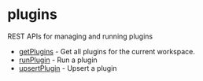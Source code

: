 # plugins

REST APIs for managing and running plugins


* [getPlugins](getplugins.md) - Get all plugins for the current workspace.
* [runPlugin](runplugin.md) - Run a plugin
* [upsertPlugin](upsertplugin.md) - Upsert a plugin